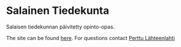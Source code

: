 # Salainen Tiedekunta
Salaisen tiedekunnan päivitetty opinto-opas. 

The site can be found [here](https://tiedekunta.com). For questions contact [Perttu Lähteenlahti](https://lähteenlahti.fi)
